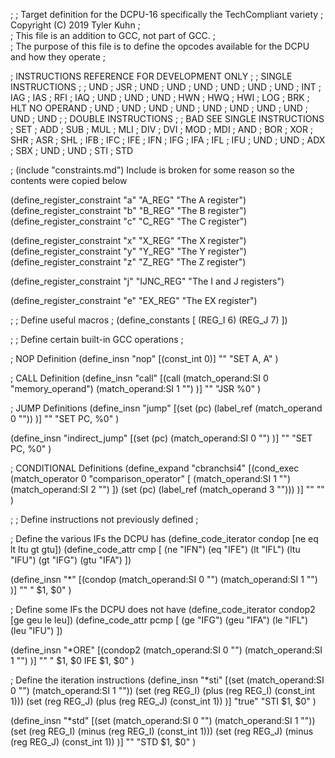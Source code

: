 ;
;	Target definition for the DCPU-16 specifically the TechCompliant variety
;	Copyright (C) 2019 Tyler Kuhn
;	
;	This file is an addition to GCC, not part of GCC.
;	
;	The purpose of this file is to define the opcodes available for the DCPU and how they operate
;

; INSTRUCTIONS REFERENCE FOR DEVELOPMENT ONLY
;
;	SINGLE INSTRUCTIONS
;
;	UND
;	JSR
;	UND
;	UND
;	UND
;	UND
;	UND
;	UND
;	INT
;	IAG
;	IAS
;	RFI
;	IAQ
;	UND
;	UND
;	UND
;	HWN
;	HWQ
;	HWI
;	LOG
;	BRK
;	HLT	NO OPERAND
;	UND
;	UND
;	UND
;	UND
;	UND
;	UND
;	UND
;	UND
;	UND
;	UND
;
;	DOUBLE INSTRUCTIONS
;
;	BAD	SEE SINGLE INSTRUCTIONS
;	SET
;	ADD
;	SUB
;	MUL
;	MLI
;	DIV
;	DVI
;	MOD
;	MDI
;	AND
;	BOR
;	XOR
;	SHR
;	ASR
;	SHL
;	IFB
;	IFC
;	IFE
;	IFN
;	IFG
;	IFA
;	IFL
;	IFU
;	UND
;	UND
;	ADX
;	SBX
;	UND
;	UND
;	STI
;	STD

; (include "constraints.md") Include is broken for some reason so the contents were copied below

(define_register_constraint "a" "A_REG" "The A register")
(define_register_constraint "b" "B_REG" "The B register")
(define_register_constraint "c" "C_REG" "The C register")

(define_register_constraint "x" "X_REG" "The X register")
(define_register_constraint "y" "Y_REG" "The Y register")
(define_register_constraint "z" "Z_REG" "The Z register")

(define_register_constraint "j" "IJNC_REG" "The I and J registers")

(define_register_constraint "e" "EX_REG" "The EX register")

;
;	Define useful macros
;
(define_constants [
	(REG_I 6)
	(REG_J 7)
])

;
;	Define certain built-in GCC operations
;

; NOP Definition
(define_insn "nop"
	[(const_int 0)]
	""
	"SET A, A"
)

; CALL Definition
(define_insn "call"
	[(call	(match_operand:SI 0 "memory_operand")
			(match_operand:SI 1 "")
	)]
	""
	"JSR %0"
)

; JUMP Definitions
(define_insn "jump"
	[(set	(pc)
			(label_ref (match_operand 0 ""))
	)]
	""
	"SET PC, %0"
)

(define_insn "indirect_jump"
	[(set	(pc)
			(match_operand:SI 0 "")
	)]
	""
	"SET PC, %0"
)

; CONDITIONAL Definitions
(define_expand "cbranchsi4"
	[(cond_exec
		(match_operator 0 "comparison_operator" [
			(match_operand:SI 1 "")
			(match_operand:SI 2 "")
		])
		(set (pc) (label_ref (match_operand 3 "")))
	)]
	""
	""
)

;
;	Define instructions not previously defined
;

; Define the various IFs the DCPU has
(define_code_iterator condop [ne eq lt ltu gt gtu])
(define_code_attr cmp [
	(ne "IFN")
	(eq "IFE")
	(lt "IFL")
	(ltu "IFU")
	(gt "IFG")
	(gtu "IFA")
])

(define_insn "*<cmp>"
	[(condop 	(match_operand:SI 0 "")
				(match_operand:SI 1 "")
	)]
	""
	"<cmp> $1, $0"
)

; Define some IFs the DCPU does not have
(define_code_iterator condop2 [ge geu le leu])
(define_code_attr pcmp [
	(ge "IFG")
	(geu "IFA")
	(le "IFL")
	(leu "IFU")
])

(define_insn "*<pcmp>ORE"
	[(condop2	(match_operand:SI 0 "")
				(match_operand:SI 1 "")
	)]
""
"<pcmp> $1, $0
IFE $1, $0"
)

; Define the iteration instructions
(define_insn "*sti"
	[(set 	(match_operand:SI 0 "")
			(match_operand:SI 1 ""))
	(set	(reg REG_I)
			(plus (reg REG_I) (const_int 1)))
	(set	(reg REG_J)
			(plus (reg REG_J) (const_int 1))
	)]
	"true"
	"STI $1, $0"
)

(define_insn "*std"
	[(set 	(match_operand:SI 0 "")
			(match_operand:SI 1 ""))
	(set	(reg REG_I)
			(minus (reg REG_I) (const_int 1)))
	(set	(reg REG_J)
			(minus (reg REG_J) (const_int 1))
	)]
	""
	"STD $1, $0"
)
